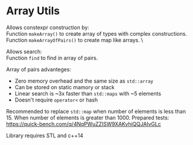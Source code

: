 # Array Utils

Allows constexpr construction by: \
Function `makeArray()` to create array of types with complex constructions. \
Function `makeArrayOfPairs()` to create map like arrays. \

Allows search: \
Function `find` to find in array of pairs.

Array of pairs advanteges:
- Zero memory overhead and the same size as `std::array`
- Can be stored on static mamory or stack
- Linear search is ~3x faster than `std::maps` with ~5 elements
- Doesn't require `operator<` or hash

Recommended to replace `std::map` when number of elements is less than 15. When number of elements is greater than 1000.
Prepared tests: https://quick-bench.com/q/4NqPWuZZISW9XAKvhiQQJAIvGLc

Library requires STL and c++14